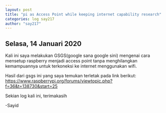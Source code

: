 ```yaml
---
layout: post
title: "pi as Access Point while keeping internet capability research"
categories: log say217
author: "say217"
---
```


## Selasa, 14 Januari 2020


Kali ini saya melakukan GSGS(google sana google sini) mengenai cara mensetup raspberry menjadi access point tanpa menghilangkan kemampuannya untuk terkoneksi ke internet menggunakan wifi.

Hasil dari gsgs ini yang saya temukan terletak pada link berikut:  
https://www.raspberrypi.org/forums/viewtopic.php?f=36&t=138730&start=25

Sekian log kali ini, terimakasih

-Sayid